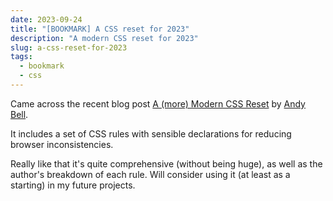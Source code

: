 ```yaml
---
date: 2023-09-24
title: "[BOOKMARK] A CSS reset for 2023"
description: "A modern CSS reset for 2023"
slug: a-css-reset-for-2023
tags:
  - bookmark
  - css
---
```


Came across the recent blog post [A (more) Modern CSS
Reset](https://andy-bell.co.uk/a-more-modern-css-reset/) by [Andy
Bell](https://andy-bell.co.uk/).

It includes a set of CSS rules with sensible declarations for reducing browser
inconsistencies.

Really like that it's quite comprehensive (without being huge), as well as the
author's breakdown of each rule. Will consider using it (at least as a starting)
in my future projects.
